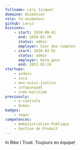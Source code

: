 ```yaml
---
fullname: Léry Jicquel
domaine: Animation
role: Co-animateur
github: LeryJ
missions:
    - start: 2018-09-01
      end: 2020-02-29
      status: admin
      employer: Cour des comptes
    - start: 2020-03-01
      status: admin
      employer: beta.gouv
      end: 2022-02-24
startups:
    - aidess
    - inca
    - mon-suivi-justice
    - infoparquet
    - sndv-maritime
previously:
    - e-controle
    - dumas
badges:
    - segur
competences:
    - Administration Publique
    - Gestion de Produit
---
```


In Bike I Trust. Toujours en équipe!
